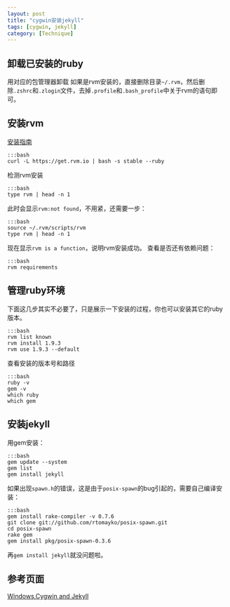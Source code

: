 ```yaml
---
layout: post
title: "cygwin安装jekyll"
tags: [cygwin, jekyll]
category: [Technique]
---
```


## 卸载已安装的ruby
用对应的包管理器卸载
如果是rvm安装的，直接删除目录`~/.rvm`，然后删除`.zshrc`和`.zlogin`文件，去掉`.profile`和`.bash_profile`中关于rvm的语句即可。

## 安装rvm
[安装指南](https://rvm.io/rvm/install/)

    :::bash
    curl -L https://get.rvm.io | bash -s stable --ruby

检测rvm安装

    :::bash
    type rvm | head -n 1

此时会显示`rvm:not found`，不用紧，还需要一步：

    :::bash
    source ~/.rvm/scripts/rvm
	type rvm | head -n 1

现在显示`rvm is a function`，说明rvm安装成功。
查看是否还有依赖问题：

    :::bash
    rvm requirements

## 管理ruby环境
下面这几步其实不必要了，只是展示一下安装的过程，你也可以安装其它的ruby版本。

    :::bash
    rvm list known
    rvm install 1.9.3
    rvm use 1.9.3 --default

查看安装的版本号和路径

    :::bash
    ruby -v
    gem -v
    which ruby
    which gem

## 安装jekyll
用gem安装：

    :::bash
    gem update --system
    gem list
    gem install jekyll

如果出现`spawn.h`的错误，这是由于`posix-spawn`的bug引起的，需要自己编译安装：
	
    :::bash
    gem install rake-compiler -v 0.7.6
    git clone git://github.com/rtomayko/posix-spawn.git
    cd posix-spawn
    rake gem
    gem install pkg/posix-spawn-0.3.6

再`gem install jekyll`就没问题啦。

## 参考页面
[Windows,Cygwin and Jekyll](http://matt.scharley.me/2012/03/10/windows-cygwin-and-jekyll.html)
